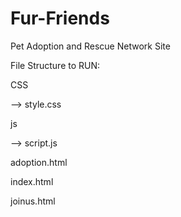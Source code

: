 # Fur-Friends
Pet Adoption and Rescue Network Site

File Structure to RUN:

CSS

--> style.css
  
js

--> script.js
  
adoption.html

index.html

joinus.html


